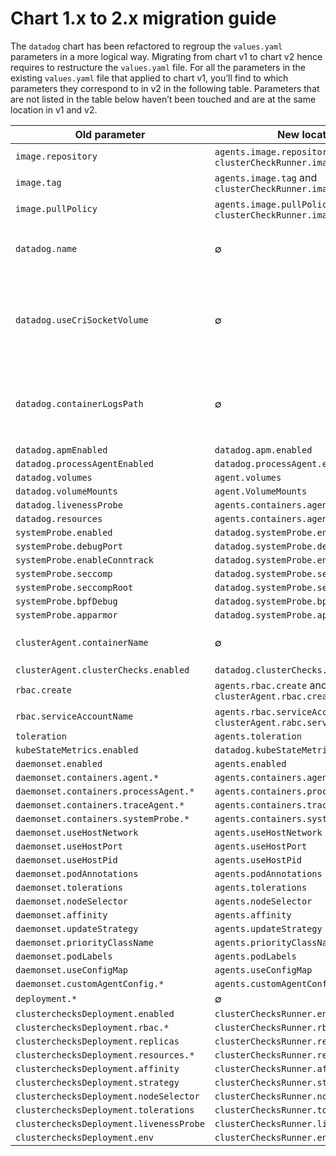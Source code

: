 # Chart 1.x to 2.x migration guide

The `datadog` chart has been refactored to regroup the `values.yaml` parameters in a more logical way.
Migrating from chart v1 to chart v2 hence requires to restructure the `values.yaml` file.
For all the parameters in the existing `values.yaml` file that applied to chart v1, you’ll
find to which parameters they correspond to in v2 in the following table.
Parameters that are not listed in the table below haven’t been touched and are at the same
location in v1 and v2.

| Old parameter                           | New location                                                                | comment                                                                                                                                                 |
| -------------                           | ------------                                                                | -------                                                                                                                                                 |
| `image.repository`                      | `agents.image.repository` and `clusterCheckRunner.image.repository`         |                                                                                                                                                         |
| `image.tag`                             | `agents.image.tag` and `clusterCheckRunner.image.repository`                |                                                                                                                                                         |
| `image.pullPolicy`                      | `agents.image.pullPolicy` and `clusterCheckRunner.image.repository`         |                                                                                                                                                         |
| `datadog.name`                          | ∅                                                                           | The name of the container inside the agent and cluster-agent pod isn’t configurable anymore                                                             |
| `datadog.useCriSocketVolume`            | ∅                                                                           | If `datadog.criSocketPath` is defined, the socket will be mounted inside the container without needing to set `datadog.useCriSocketVolume` in addition. |
| `datadog.containerLogsPath`             | ∅                                                                           | Not needed anymore because the chart automatically detects if the CRI is `docker` based on `criSocketPath` and mounts the path accordingly              |
| `datadog.apmEnabled`                    | `datadog.apm.enabled`                                                       |                                                                                                                                                         |
| `datadog.processAgentEnabled`           | `datadog.processAgent.enabled`                                              |                                                                                                                                                         |
| `datadog.volumes`                       | `agent.volumes`                                                             |                                                                                                                                                         |
| `datadog.volumeMounts`                  | `agent.VolumeMounts`                                                        |                                                                                                                                                         |
| `datadog.livenessProbe`                 | `agents.containers.agent.livenessProbe`                                     |                                                                                                                                                         |
| `datadog.resources`                     | `agents.containers.agent.resources`                                         |                                                                                                                                                         |
| `systemProbe.enabled`                   | `datadog.systemProbe.enabled`                                               |                                                                                                                                                         |
| `systemProbe.debugPort`                 | `datadog.systemProbe.debugPort`                                             |                                                                                                                                                         |
| `systemProbe.enableConntrack`           | `datadog.systemProbe.enableConntrack`                                       |                                                                                                                                                         |
| `systemProbe.seccomp`                   | `datadog.systemProbe.seccomp`                                               |                                                                                                                                                         |
| `systemProbe.seccompRoot`               | `datadog.systemProbe.seccompRoot`                                           |                                                                                                                                                         |
| `systemProbe.bpfDebug`                  | `datadog.systemProbe.bpfDebug`                                              |                                                                                                                                                         |
| `systemProbe.apparmor`                  | `datadog.systemProbe.apparmor`                                              |                                                                                                                                                         |
| `clusterAgent.containerName`            | ∅                                                                           | The name of the container inside the cluster agent pod isn’t configurable anymore                                                                       |
| `clusterAgent.clusterChecks.enabled`    | `datadog.clusterChecks.enabled`                                             |                                                                                                                                                         |
| `rbac.create`                           | `agents.rbac.create` and `clusterAgent.rbac.create`                         |                                                                                                                                                         |
| `rbac.serviceAccountName`               | `agents.rbac.serviceAccountName` and `clusterAgent.rabc.serviceAccountName` |                                                                                                                                                         |
| `toleration`                            | `agents.toleration`                                                         |                                                                                                                                                         |
| `kubeStateMetrics.enabled`              | `datadog.kubeStateMetricsEnabled`                                           |                                                                                                                                                         |
| `daemonset.enabled`                     | `agents.enabled`                                                            |                                                                                                                                                         |
| `daemonset.containers.agent.*`          | `agents.containers.agent.*`                                                 |                                                                                                                                                         |
| `daemonset.containers.processAgent.*`   | `agents.containers.processAgent.*`                                          |                                                                                                                                                         |
| `daemonset.containers.traceAgent.*`     | `agents.containers.traceAgent.*`                                            |                                                                                                                                                         |
| `daemonset.containers.systemProbe.*`    | `agents.containers.systemProbe.*`                                           |                                                                                                                                                         |
| `daemonset.useHostNetwork`              | `agents.useHostNetwork`                                                     |                                                                                                                                                         |
| `daemonset.useHostPort`                 | `agents.useHostPort`                                                        |                                                                                                                                                         |
| `daemonset.useHostPid`                  | `agents.useHostPid`                                                         |                                                                                                                                                         |
| `daemonset.podAnnotations`              | `agents.podAnnotations`                                                     |                                                                                                                                                         |
| `daemonset.tolerations`                 | `agents.tolerations`                                                        |                                                                                                                                                         |
| `daemonset.nodeSelector`                | `agents.nodeSelector`                                                       |                                                                                                                                                         |
| `daemonset.affinity`                    | `agents.affinity`                                                           |                                                                                                                                                         |
| `daemonset.updateStrategy`              | `agents.updateStrategy`                                                     |                                                                                                                                                         |
| `daemonset.priorityClassName`           | `agents.priorityClassName`                                                  |                                                                                                                                                         |
| `daemonset.podLabels`                   | `agents.podLabels`                                                          |                                                                                                                                                         |
| `daemonset.useConfigMap`                | `agents.useConfigMap`                                                       |                                                                                                                                                         |
| `daemonset.customAgentConfig.*`         | `agents.customAgentConfig.*`                                                |                                                                                                                                                         |
| `deployment.*`                          | ∅                                                                           |                                                                                                                                                         |
| `clusterchecksDeployment.enabled`       | `clusterChecksRunner.enabled`                                               |                                                                                                                                                         |
| `clusterchecksDeployment.rbac.*`        | `clusterChecksRunner.rbac.*`                                                |                                                                                                                                                         |
| `clusterchecksDeployment.replicas`      | `clusterChecksRunner.replicas`                                              |                                                                                                                                                         |
| `clusterchecksDeployment.resources.*`   | `clusterChecksRunner.resources.*`                                           |                                                                                                                                                         |
| `clusterchecksDeployment.affinity`      | `clusterChecksRunner.affinity`                                              |                                                                                                                                                         |
| `clusterchecksDeployment.strategy`      | `clusterChecksRunner.strategy`                                              |                                                                                                                                                         |
| `clusterchecksDeployment.nodeSelector`  | `clusterChecksRunner.nodeSelector`                                          |                                                                                                                                                         |
| `clusterchecksDeployment.tolerations`   | `clusterChecksRunner.tolerations`                                           |                                                                                                                                                         |
| `clusterchecksDeployment.livenessProbe` | `clusterChecksRunner.livenessProbe`                                         |                                                                                                                                                         |
| `clusterchecksDeployment.env`           | `clusterChecksRunner.env`                                                   |                                                                                                                                                         |
